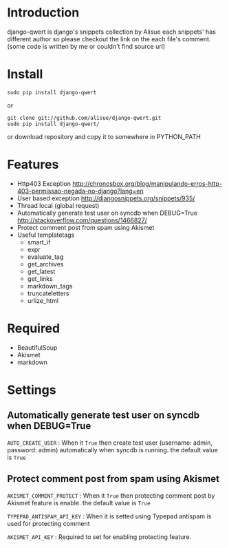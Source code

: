 Introduction
===========================================
django-qwert is django's snippets collection by Alisue
each snippets' has different author so please checkout the link on the each file's comment.
(some code is written by me or couldn't find source url)

Install
===========================================

	sudo pip install django-qwert

or

	git clone git://github.com/alisue/django-qwert.git
	sudo pip install django-qwert/

or download repository and copy it to somewhere in PYTHON_PATH


Features
==========================================

+	Http403 Exception
	<http://chronosbox.org/blog/manipulando-erros-http-403-permissao-negada-no-django?lang=en>
+	User based exception
	<http://djangosnippets.org/snippets/935/>
+	Thread local (global request)
+	Automatically generate test user on syncdb when DEBUG=True
	<http://stackoverflow.com/questions/1466827/>
+	Protect comment post from spam using Akismet
+	Useful templatetags
	+	smart_if
	+	expr
	+	evaluate_tag
	+	get_archives
	+	get_latest
	+	get_links
	+	markdown_tags
	+	truncateletters
	+	urlize_html

Required
=========================================
+	BeautifulSoup
+	Akismet
+	markdown

Settings
=========================================

Automatically generate test user on syncdb when DEBUG=True
----------------------------------------------------------
`AUTO_CREATE_USER`
:	When it `True` then create test user (username: admin, password: admin) automatically when syncdb is running.
	the default value is `True`

Protect comment post from spam using Akismet
----------------------------------------------------------
`AKISMET_COMMENT_PROTECT`
:	When it `True` then protecting comment post by Akismet feature is enable. the default value is `True`

`TYPEPAD_ANTISPAM_API_KEY`
:	When it is setted using Typepad antispam is used for protecting comment

`AKISMET_API_KEY`
:	Required to set for enabling protecting feature.